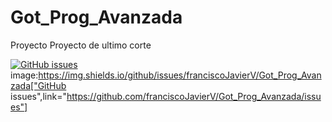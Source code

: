 # Got_Prog_Avanzada
Proyecto 
Proyecto de ultimo corte


<a href="https://github.com/franciscoJavierV/Got_Prog_Avanzada/issues"><img alt="GitHub issues" src="https://img.shields.io/github/issues/franciscoJavierV/Got_Prog_Avanzada"></a>
image:https://img.shields.io/github/issues/franciscoJavierV/Got_Prog_Avanzada["GitHub issues",link="https://github.com/franciscoJavierV/Got_Prog_Avanzada/issues"]
